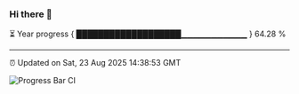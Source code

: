 ### Hi there 👋

⏳ Year progress { ███████████████████▁▁▁▁▁▁▁▁▁▁▁ } 64.28 %

---

⏰ Updated on Sat, 23 Aug 2025 14:38:53 GMT

![Progress Bar CI](https://github.com/IshwaranRudhara/GIT-ACTION/workflows/Progress%20Bar%20CI/badge.svg)
